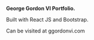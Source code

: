 <b>George Gordon VI Portfolio.</b>

Built with React JS and Bootstrap.

Can be visited at <link>ggordonvi.com</link>
